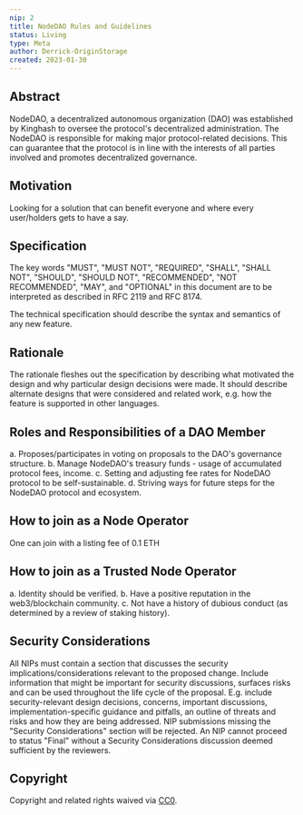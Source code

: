 ```yaml
---
nip: 2
title: NodeDAO Rules and Guidelines
status: Living
type: Meta
author: Derrick-OriginStorage
created: 2023-01-30
---
```


## Abstract

NodeDAO, a decentralized autonomous organization (DAO) was established by Kinghash to oversee the protocol's decentralized administration. The NodeDAO is responsible for making major protocol-related decisions. This can guarantee that the protocol is in line with the interests of all parties involved and  promotes decentralized governance. 

## Motivation

Looking for a solution that can benefit everyone and where every user/holders gets to have a say. 

## Specification

The key words "MUST", "MUST NOT", "REQUIRED", "SHALL", "SHALL NOT", "SHOULD", "SHOULD NOT", "RECOMMENDED", "NOT RECOMMENDED", "MAY", and "OPTIONAL" in this document are to be interpreted as described in RFC 2119 and RFC 8174.

The technical specification should describe the syntax and semantics of any new feature.

## Rationale

The rationale fleshes out the specification by describing what motivated the design and why particular design decisions were made. It should describe alternate designs that were considered and related work, e.g. how the feature is supported in other languages.

## Roles and Responsibilities of a DAO Member

a. Proposes/participates in voting on proposals to the DAO's governance structure.
b. Manage NodeDAO's treasury funds - usage of accumulated protocol fees, income.
c. Setting and adjusting fee rates for NodeDAO protocol to be self-sustainable.
d. Striving ways for future steps for the NodeDAO protocol and ecosystem.


## How to join as a Node Operator

One can join with a listing fee of 0.1 ETH

## How to join as a Trusted Node Operator
a. Identity should be verified. 
b. Have a positive reputation in the web3/blockchain community.
c. Not have a history of dubious conduct (as determined by a review of staking history).

## Security Considerations

All NIPs must contain a section that discusses the security implications/considerations relevant to the proposed change. Include information that might be important for security discussions, surfaces risks and can be used throughout the life cycle of the proposal. E.g. include security-relevant design decisions, concerns, important discussions, implementation-specific guidance and pitfalls, an outline of threats and risks and how they are being addressed. NIP submissions missing the "Security Considerations" section will be rejected. An NIP cannot proceed to status "Final" without a Security Considerations discussion deemed sufficient by the reviewers.

## Copyright

Copyright and related rights waived via [CC0](../LICENSE.md).
